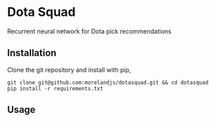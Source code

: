 # Dota Squad

Recurrent neural network for Dota pick recommendations 

## Installation

Clone the git repository and install with pip,
```
git clone git@github.com:morelandjs/dotasquad.git && cd dotasquad
pip install -r requirements.txt
```

## Usage
